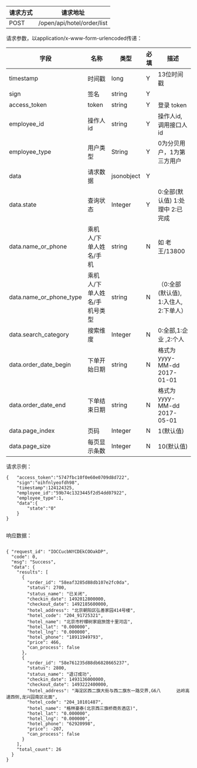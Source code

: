 请求方式|请求地址
----|---
POST|/open/api/hotel/order/list

请求参数，以application/x-www-form-urlencoded传递：

字段|名称|类型|必填|描述
-----|-----|----|----|----
timestamp|时间戳 |long |Y|13位时间戳
sign|签名 |string |Y|
access_token|token | string |Y|登录 token
employee\_id| 操作人id|string |Y|操作人id,调用接口人 id
employee\_type| 用户类型|String|Y|0为分贝用户，1为第三方用户
data |请求数据| jsonobject |Y|
data.state|查询状态|Integer|Y|  0:全部(默认值) 1:处理中 2:已完成
data.name\_or\_phone|乘机人/下单人姓名/手机|string|N| 如 老王/13800
data.name\_or\_phone\_type|乘机人/下单人姓名/手机号类型|string| N | （0:全部(默认值), 1:入住人, 2:下单人）
data.search\_category|搜索维度| Integer | N | 0:全部,1:企业 ,2:个人
data.order\_date\_begin|下单开始日期|string| N |格式为 yyyy-MM-dd  2017-01-01
data.order\_date\_end|下单结束日期|string|N|格式为 yyyy-MM-dd 2017-05-01
data.page\_index|页码| Integer | N | 1(默认值)
data.page\_size|每页显示条数| Integer |N| 10(默认值)
请求示例：


```
{	"access_token":"5747fbc10f0e60e0709d8d722",
	"sign":"oihfnlyeofdh98",
	"timestamp":124124325,
	"employee_id":"59b74c1323445f2d54dd07922",
	"employee_type":1,
	"data":{
		"state":"0"					
	}
}


```



响应数据：

```

{ "request_id": "IOCCucbNYCDEkCOOakDP",  "code": 0,  "msg": "Success",  "data": {    "results": [      {        "order_id": "58eaf3285d88db107e2fc0da",        "status": 2700,        "status_name": "已关闭",        "checkin_date": 1492012800000,        "checkout_date": 1492185600000,        "hotel_address": "北京朝阳区弘善家园414号楼",        "hotel_code": "204_91725321",        "hotel_name": "北京市柠檬树家庭旅馆十里河店",        "hotel_lat": "0.000000",        "hotel_lng": "0.000000",        "hotel_phone": "18911949793",        "price": 466,        "can_process": false      },      {        "order_id": "58e761235d88db6828665237",        "status": 2800,        "status_name": "退订成功",        "checkin_date": 1493136000000,        "checkout_date": 1493222400000,        "hotel_address": "海淀区西二旗大街与西二旗东一路交界,G6八		 达岭高速西侧,龙兴园南区北面",        "hotel_code": "204_10101487",        "hotel_name": "格林豪泰(北京西三旗桥商务酒店)",        "hotel_lat": "0.000000",        "hotel_lng": "0.000000",        "hotel_phone": "62920998",        "price": -207,        "can_process": false      }    ],    "total_count": 26  }}


```
